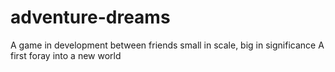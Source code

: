 # adventure-dreams
A game in development between friends
small in scale, big in significance
A first foray into a new world
